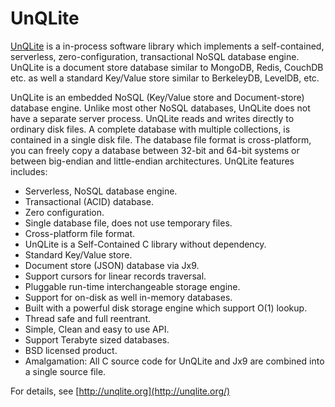 UnQLite
=======

[UnQLite](http://unqlite.org/) is a in-process software library which implements a self-contained, serverless, zero-configuration, transactional NoSQL database engine. UnQLite is a document store database similar to MongoDB, Redis, CouchDB etc. as well a standard Key/Value store similar to BerkeleyDB, LevelDB, etc.

UnQLite is an embedded NoSQL (Key/Value store and Document-store) database engine. Unlike most other NoSQL databases, UnQLite does not have a separate server process. UnQLite reads and writes directly to ordinary disk files. A complete database with multiple collections, is contained in a single disk file. The database file format is cross-platform, you can freely copy a database between 32-bit and 64-bit systems or between big-endian and little-endian architectures. UnQLite features includes:

* Serverless, NoSQL database engine.
* Transactional (ACID) database.
* Zero configuration.
* Single database file, does not use temporary files.
* Cross-platform file format.
* UnQLite is a Self-Contained C library without dependency.
* Standard Key/Value store.
* Document store (JSON) database via Jx9.
* Support cursors for linear records traversal.
* Pluggable run-time interchangeable storage engine.
* Support for on-disk as well in-memory databases.
* Built with a powerful disk storage engine which support O(1) lookup.
* Thread safe and full reentrant.
* Simple, Clean and easy to use API.
* Support Terabyte sized databases.
* BSD licensed product.
* Amalgamation: All C source code for UnQLite and Jx9 are combined into a single source file.

For details, see [http://unqlite.org](http://unqlite.org/)


